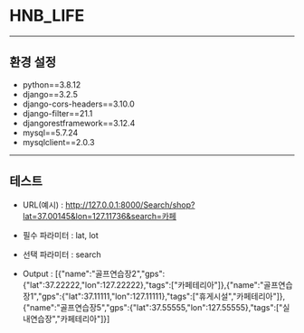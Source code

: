 # HNB_LIFE

---

## 환경 설정
- python==3.8.12
- django==3.2.5
- django-cors-headers==3.10.0
- django-filter==21.1
- djangorestframework==3.12.4
- mysql==5.7.24
- mysqlclient==2.0.3

---

## 테스트
- URL(예시)
  : http://127.0.0.1:8000/Search/shop?lat=37.00145&lon=127.11736&search=카페

- 필수 파라미터
  : lat, lot
  
- 선택 파라미터
  : search

- Output
  : [{"name":"골프연습장2","gps":{"lat":37.22222,"lon":127.22222},"tags":["카페테리아"]},{"name":"골프연습장1","gps":{"lat":37.11111,"lon":127.11111},"tags":["휴게시설","카페테리아"]},{"name":"골프연습장5","gps":{"lat":37.55555,"lon":127.55555},"tags":["실내연습장","카페테리아"]}]
